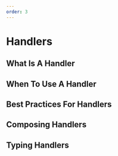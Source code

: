 ```yaml
---
order: 3
---
```


# Handlers

## What Is A Handler

## When To Use A Handler

## Best Practices For Handlers

## Composing Handlers

## Typing Handlers
